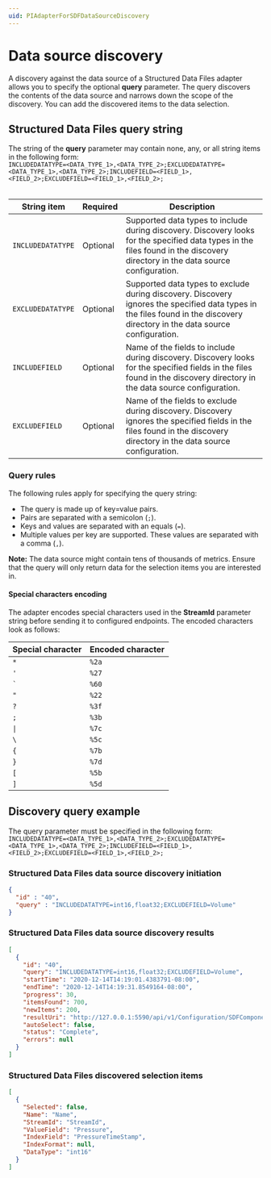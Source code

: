 ```yaml
---
uid: PIAdapterForSDFDataSourceDiscovery
---
```


# Data source discovery

A discovery against the data source of a Structured Data Files adapter allows you to specify the optional **query** parameter. The query discovers the contents of the data source and narrows down the scope of the discovery. You can add the discovered items to the data selection.

## Structured Data Files query string

The string of the **query** parameter may contain none, any, or all string items in the following form: <br>`INCLUDEDATATYPE=<DATA_TYPE_1>,<DATA_TYPE_2>;EXCLUDEDATATYPE=<DATA_TYPE_1>,<DATA_TYPE_2>;INCLUDEFIELD=<FIELD_1>,<FIELD_2>;EXCLUDEFIELD=<FIELD_1>,<FIELD_2>;`<br><br>

| String item      | Required | Description |
|------------------|----------|-------------|
| `INCLUDEDATATYPE`  | Optional | Supported data types to include during discovery. Discovery looks for the specified data types in the files found in the discovery directory in the data source configuration. |
| `EXCLUDEDATATYPE`  | Optional | Supported data types to exclude during discovery. Discovery ignores the specified data types in the files found in the discovery directory in the data source configuration. |
| `INCLUDEFIELD`  | Optional | Name of the fields to include during discovery. Discovery looks for the specified fields in the files found in the discovery directory in the data source configuration. |
| `EXCLUDEFIELD`  | Optional | Name of the fields to exclude during discovery. Discovery ignores the specified fields in the files found in the discovery directory in the data source configuration. |

### Query rules

The following rules apply for specifying the query string:

- The query is made up of key=value pairs.
- Pairs are separated with a semicolon (`;`).
- Keys and values are separated with an equals (`=`).
- Multiple values per key are supported. These values are separated with a comma (`,`).

**Note:** The data source might contain tens of thousands of metrics. Ensure that the query will only return data for the selection items you are interested in.

#### Special characters encoding

The adapter encodes special characters used in the **StreamId** parameter string before sending it to configured endpoints. The encoded characters look as follows:

| Special character | Encoded character |
|-------------------|-----------------------|
| `*`               | `%2a`                 |
| `'`              | `%27`                 |
| `` ` ``           | `%60`                 |
| `"`               | `%22`                 |
| `?`               | `%3f`                 |
| `;`               | `%3b`                 |
| `\|`               | `%7c`                 |
| `\`              | `%5c`                 |
| `{`               | `%7b`                 |
| `}`               | `%7d`                 |
| `[`               | `%5b`                 |
| `]`               | `%5d`                 |

## Discovery query example

The query parameter must be specified in the following form:
`INCLUDEDATATYPE=<DATA_TYPE_1>,<DATA_TYPE_2>;EXCLUDEDATATYPE=<DATA_TYPE_1>,<DATA_TYPE_2>;INCLUDEFIELD=<FIELD_1>,<FIELD_2>;EXCLUDEFIELD=<FIELD_1>,<FIELD_2>;`

### Structured Data Files data source discovery initiation

```json
{
  "id" : "40",
  "query" : "INCLUDEDATATYPE=int16,float32;EXCLUDEFIELD=Volume"
}
```

### Structured Data Files data source discovery results

```json
[
  {
    "id": "40",
    "query": "INCLUDEDATATYPE=int16,float32;EXCLUDEFIELD=Volume",
    "startTime": "2020-12-14T14:19:01.4383791-08:00",
    "endTime": "2020-12-14T14:19:31.8549164-08:00",
    "progress": 30,
    "itemsFound": 700,
    "newItems": 200,
    "resultUri": "http://127.0.0.1:5590/api/v1/Configuration/SDFComponentId/Discoveries/40/result",
    "autoSelect": false,
    "status": "Complete",
    "errors": null
  }
]
```

### Structured Data Files discovered selection items

```json
[
  {
    "Selected": false,
    "Name": "Name",
    "StreamId": "StreamId",
    "ValueField": "Pressure",
    "IndexField": "PressureTimeStamp",
    "IndexFormat": null,
    "DataType": "int16"
  }
]
```
